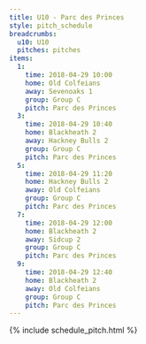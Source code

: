 ```yaml
---
title: U10 - Parc des Princes
style: pitch_schedule
breadcrumbs:
  u10: U10
  pitches: pitches
items:
  1:
    time: 2018-04-29 10:00
    home: Old Colfeians
    away: Sevenoaks 1
    group: Group C
    pitch: Parc des Princes
  3:
    time: 2018-04-29 10:40
    home: Blackheath 2
    away: Hackney Bulls 2
    group: Group C
    pitch: Parc des Princes
  5:
    time: 2018-04-29 11:20
    home: Hackney Bulls 2
    away: Old Colfeians
    group: Group C
    pitch: Parc des Princes
  7:
    time: 2018-04-29 12:00
    home: Blackheath 2
    away: Sidcup 2
    group: Group C
    pitch: Parc des Princes
  9:
    time: 2018-04-29 12:40
    home: Blackheath 2
    away: Old Colfeians
    group: Group C
    pitch: Parc des Princes
---
```


{% include schedule_pitch.html %}
